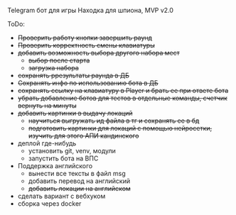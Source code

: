 Telegram бот для игры Находка для шпиона, MVP v2.0

ToDo:
* ~~Проверить работу кнопки завершить раунд~~
* ~~Проверить корректность смены клавиатуры~~
* ~~добавить возможность выбора другого набора мест~~
  * ~~выбор после старта~~
  * ~~загрузка набора~~ 
* ~~сохранять ррезультаты раунда в ДБ~~
* ~~Сохранять инфо по использованию бота в ДБ~~
* ~~сохранять ссылку на клавиатуру в Player и брать ее при ответе бота~~
* ~~убрать добавление ботов для тестов в отдельные команды, счетчик вернуть на минуты~~
* ~~добавить картинки в выдачу локаций~~
  * ~~научиться выгружать ид файла в тг и сохранять ее в бд~~
  * ~~подготовить картинки для локаций с помощью нейросетки, изучить для этого АПИ кандинского~~
* деплой где-нибудь
  * установить git,  venv, модули
  * запустить бота на ВПС
* Поддержка английского
  * вынести все тексты в файл msg
  * добавить перевод на английский
  * ~~добавить локации на английском~~
* сделать вариант с вебхуком
* сборка через docker


